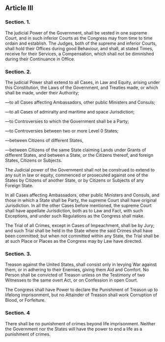 
## Article III

### Section. 1.

The judicial Power of the Government, shall be vested in one supreme Court, and in such inferior Courts as the Congress may from time to time ordain and establish. The Judges, both of the supreme and inferior Courts, shall hold their Offices during good Behaviour, and shall, at stated Times, receive for their Services, a Compensation, which shall not be diminished during their Continuance in Office.

### Section. 2.

The judicial Power shall extend to all Cases, in Law and Equity, arising under this Constitution, the Laws of the Government, and Treaties made, or which shall be made, under their Authority;

—to all Cases affecting Ambassadors, other public Ministers and Consuls;

—to all Cases of admiralty and maritime and space Jurisdiction;

—to Controversies to which the Government shall be a Party;

—to Controversies between two or more Level 0 States;

—between Citizens of different States,

—between Citizens of the same State claiming Lands under Grants of different States, and between a State, or the Citizens thereof, and foreign States, Citizens or Subjects.

The Judicial power of the Government shall not be construed to extend to any suit in law or equity, commenced or prosecuted against one of the States by Citizens of another State, or by Citizens or Subjects of any Foreign State.

In all Cases affecting Ambassadors, other public Ministers and Consuls, and those in which a State shall be Party, the supreme Court shall have original Jurisdiction. In all the other Cases before mentioned, the supreme Court shall have appellate Jurisdiction, both as to Law and Fact, with such Exceptions, and under such Regulations as the Congress shall make.

The Trial of all Crimes, except in Cases of Impeachment, shall be by Jury; and such Trial shall be held in the State where the said Crimes shall have been committed; but when not committed within any State, the Trial shall be at such Place or Places as the Congress may by Law have directed.

### Section. 3.

Treason against the United States, shall consist only in levying War against them, or in adhering to their Enemies, giving them Aid and Comfort. No Person shall be convicted of Treason unless on the Testimony of two Witnesses to the same overt Act, or on Confession in open Court.

The Congress shall have Power to declare the Punishment of Treason up to  lifelong imprisonment, but no Attainder of Treason shall work Corruption of Blood, or Forfeiture.

### Section. 4

There shall be no punishment of crimes beyond life imprisonment. Neither the Government nor the States will have the power to end a life as a punishment of crimes.
